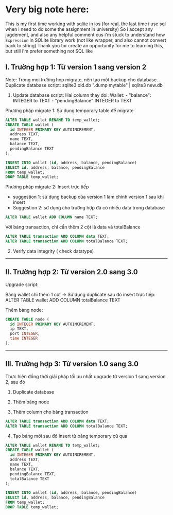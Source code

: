 # Very big note here:
This is my first time working with sqlite in ios (for real, the last time i use sql when i need to do some the assignment in university)
So i accept any jugdement, and also any helpful comment cus i'm stuck to understand how `Expression` in SQLite library work (not like wrapper, and also cannot convert back to string)
Thank you for create an opportunity for me to learning this, but still i'm prefer something not SQL like 

## I. Trường hợp 1: Từ version 1 sang version 2
Note: Trong mọi trường hợp migrate, nên tạo một backup cho database.
Duplicate database script: sqlite3 old.db ".dump mytable" | sqlite3 new.db

1. Update database script:
Hai column thay doi:
Wallet: - "balance": INTEGER to TEXT
        - "pendingBalance"  INTEGER to TEXT

Phương pháp migrate 1: Sử dụng temporary table để migrate

```SQL
ALTER TABLE wallet RENAME TO temp_wallet;
CREATE TABLE wallet (
  id INTEGER PRIMARY KEY AUTOINCREMENT,
  address TEXT,
  name TEXT,
  balance TEXT,
  pendingBalance TEXT
);

INSERT INTO wallet (id, address, balance, pendingBalance)
SELECT id, address, balance, pendingBalance
FROM temp_wallet;
DROP TABLE temp_wallet;
```
Phương pháp migrate 2: Insert trực tiếp 
- suggestion 1: sử dụng backup của version 1 làm chính version 1 sau khi insert
- Suggestion 2: sử dụng cho trường hợp đã có nhiều data trong database

```SQL
ALTER TABLE wallet ADD COLUMN name TEXT;
```

Với bảng transaction, chỉ cần thêm 2 cột là data và totalBalance

```SQL
ALTER TABLE transaction ADD COLUMN data TEXT;
ALTER TABLE transaction ADD COLUMN totalBalance TEXT;
```

2. Verify data integrity ( check datatype)

---------
## II. Trường hợp 2: Từ version 2.0 sang 3.0

Upgrade script:

Bảng wallet chỉ thêm 1 cột -> Sử dụng duplicate sau đó insert trực tiếp:
ALTER TABLE wallet ADD COLUMN totalBalance TEXT

Thêm bảng node: 
```SQL
CREATE TABLE node (
  id INTEGER PRIMARY KEY AUTOINCREMENT,
  ip TEXT, 
  port INTEGER, 
  time INTEGER
);
```

----------
## III. Trường hợp 3: Từ version 1.0 sang 3.0
Thực hiện đồng thời giải pháp tối ưu nhất upgrade từ version 1 sang version 2, sau đó

1. Duplicate database

2. Thêm bảng node

3. Thêm column cho bảng transaction

```SQL
ALTER TABLE transaction ADD COLUMN data TEXT;
ALTER TABLE transaction ADD COLUMN totalBalance TEXT;
```

4. Tạo bảng mới sau đó insert từ bảng temporary cũ qua

```SQL
ALTER TABLE wallet RENAME TO temp_wallet;
CREATE TABLE wallet (
  id INTEGER PRIMARY KEY AUTOINCREMENT,
  address TEXT,
  name TEXT,
  balance TEXT,
  pendingBalance TEXT,
  totalBalance TEXT
);

INSERT INTO wallet (id, address, balance, pendingBalance)
SELECT id, address, balance, pendingBalance
FROM temp_wallet;
DROP TABLE temp_wallet;
```
